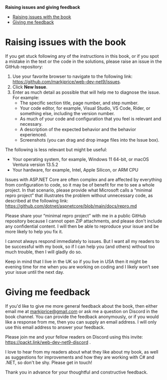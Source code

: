 **Raising issues and giving feedback**

- [Raising issues with the book](#raising-issues-with-the-book)
- [Giving me feedback](#giving-me-feedback)


# Raising issues with the book

If you get stuck following any of the instructions in this book, or if you spot a mistake in the text or the code in the solutions, please raise an issue in the GitHub repository:
1.	Use your favorite browser to navigate to the following link: https://github.com/markjprice/web-dev-net9/issues.
2.	Click **New Issue**.
3.	Enter as much detail as possible that will help me to diagnose the issue. For example:
    - The specific section title, page number, and step number.
    - Your code editor, for example, Visual Studio, VS Code, Rider, or something else, including the version number.
    - As much of your code and configuration that you feel is relevant and necessary.
    - A description of the expected behavior and the behavior experienced.
    - Screenshots (you can drag and drop image files into the Issue box).

The following is less relevant but might be useful:
- Your operating system, for example, Windows 11 64-bit, or macOS Ventura version 13.5.2
- Your hardware, for example, Intel, Apple Silicon, or ARM CPU

Issues with ASP.NET Core are often complex and are affected by everything from configuration to code, so it may be of benefit for me to see a whole project. In that scenario, please provide what Microsoft calls a “minimal repro project” that illustrates the problem without unnecessary code, as described at the following link: https://github.com/dotnet/aspnetcore/blob/main/docs/repro.md

Please share your “minimal repro project” with me in a public GitHub repository because I cannot open ZIP attachments, and please don't include any confidential content. I will then be able to reproduce your issue and be more likely to help you fix it.

I cannot always respond immediately to issues. But I want all my readers to be successful with my book, so if I can help you (and others) without too much trouble, then I will gladly do so.

Keep in mind that I live in the UK so if you live in USA then it might be evening time for me when you are working on coding and I likely won’t see your issue until the next day.

# Giving me feedback

If you'd like to give me more general feedback about the book, then either email me at markjprice@gmail.com or ask me a question on Discord in the book channel. You can provide the feedback anonymously, or if you would like a response from me, then you can supply an email address. I will only use this email address to answer your feedback.

Please join me and your fellow readers on Discord using this invite: https://packt.link/web-dev-net9-discord  .

I love to hear from my readers about what they like about my book, as well as suggestions for improvements and how they are working with C# and .NET, so don't be shy. Please get in touch!

Thank you in advance for your thoughtful and constructive feedback.  
